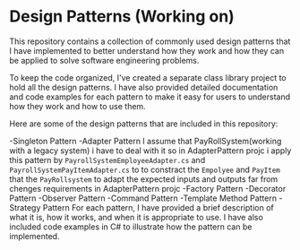 # Design Patterns (Working on)
This repository contains a collection of commonly used design patterns that I have implemented to better understand how they work and how they can be applied to solve software engineering problems.

To keep the code organized, I've created a separate class library project to hold all the design patterns. I have also provided detailed documentation and code examples for each pattern to make it easy for users to understand how they work and how to use them.

Here are some of the design patterns that are included in this repository:

-Singleton Pattern
-Adapter Pattern 
I assume that PayRollSystem(working with a legacy system) i have to deal with it so in AdapterPattern projc i apply this pattern by `PayrollSystemEmployeeAdapter.cs` and `PayrollSystemPayItemAdapter.cs` to to constract the `Empolyee` and `PayItem` that the `PayRollsystem` to adapt the expected inputs and outputs
far from chenges requirements in AdapterPattern projc
-Factory Pattern
-Decorator Pattern
-Observer Pattern
-Command Pattern
-Template Method Pattern
-Strategy Pattern
For each pattern, I have provided a brief description of what it is, how it works, and when it is appropriate to use. I have also included code examples in C# to illustrate how the pattern can be implemented.

